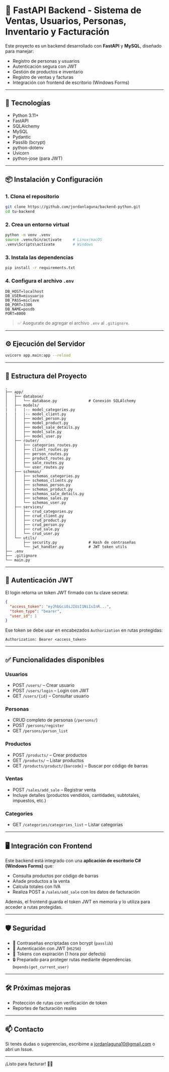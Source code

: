 # 🐍 FastAPI Backend - Sistema de Ventas, Usuarios, Personas, Inventario y Facturación

Este proyecto es un backend desarrollado con **FastAPI** y **MySQL**, diseñado para manejar:

- Registro de personas y usuarios
- Autenticación segura con JWT
- Gestión de productos e inventario
- Registro de ventas y facturas
- Integración con frontend de escritorio (Windows Forms)

---

## 🚀 Tecnologías

- Python 3.11+
- FastAPI
- SQLAlchemy
- MySQL
- Pydantic
- Passlib (bcrypt)
- python-dotenv
- Uvicorn
- python-jose (para JWT)

---

## 📦 Instalación y Configuración

### 1. Clona el repositorio

```bash
git clone https://github.com/jordanlaguna/backend-python.git
cd tu-backend
```

### 2. Crea un entorno virtual

```bash
python -m venv .venv
source .venv/bin/activate     # Linux/macOS
.venv\Scripts\activate        # Windows
```

### 3. Instala las dependencias

```bash
pip install -r requirements.txt
```

### 4. Configura el archivo `.env`

```env
DB_HOST=localhost
DB_USER=miusuario
DB_PASS=miclave
DB_PORT=3306
DB_NAME=posdb
PORT=8000
```

> ✅ Asegurate de agregar el archivo `.env` al `.gitignore`.

---

## ⚙️ Ejecución del Servidor

```bash
uvicorn app.main:app --reload
```

---

## 📂 Estructura del Proyecto

```
.
├── app/
│   ├── database/
│   │   └── database.py              # Conexión SQLAlchemy
│   ├── models/
|   |   |-- model_categories.py
|   |   |-- model_client.py
│   │   ├── model_person.py
│   │   ├── model_product.py
│   │   ├── model_sale_details.py
│   │   ├── model_sale.py
│   │   ├── model_user.py
│   ├── router/
│   │   ├── categories_routes.py
│   │   ├── client_routes.py
│   │   ├── person_routes.py
│   │   ├── product_routes.py
│   │   ├── sale_routes.py
│   │   └── user_routes.py
│   ├── schemas/
│   │   ├── schemas_categories.py
│   │   ├── schemas_clients.py
│   │   ├── schemas_person.py
│   │   ├── schemas_product.py
│   │   ├── schemas_sale_details.py
│   │   ├── schemas_sales.py
│   │   └── schemas_user.py
│   ├── services/
│   │   ├── crud_categories.py
│   │   ├── crud_client.py
│   │   ├── crud_product.py
│   │   ├── crud_person.py
│   │   ├── crud_sale.py
│   │   └── crud_user.py
│   └── utils/
│       ├── security.py              # Hash de contraseñas
│       └── jwt_handler.py           # JWT token utils
├── .env
├── .gitignore
└── main.py
```

---

## 🔑 Autenticación JWT

El login retorna un token JWT firmado con tu clave secreta:

```json
{
  "access_token": "eyJhbGciOiJIUzI1NiIsInR...",
  "token_type": "bearer",
  "user_id": 1
}
```

Ese token se debe usar en encabezados `Authorization` en rutas protegidas:

```
Authorization: Bearer <access_token>
```

---

## ✅ Funcionalidades disponibles

### Usuarios

- POST `/users/` – Crear usuario
- POST `/users/login` – Login con JWT
- GET `/users/{id}` – Consultar usuario

### Personas

- CRUD completo de personas (`/persons/`)
- POST `/persons/register`
- GET `/persons/person_list`

### Productos

- POST `/products/` – Crear productos
- GET `/products/` – Listar productos
- GET `/products/product/{barcode}` – Buscar por código de barras

### Ventas

- POST `/sales/add_sale` – Registrar venta
- Incluye detalles (productos vendidos, cantidades, subtotales, impuestos, etc.)

### Categories

- GET `/categories/categories_list` – Listar categorias

---

## 🖥️ Integración con Frontend

Este backend está integrado con una **aplicación de escritorio C# (Windows Forms)** que:

- Consulta productos por código de barras
- Añade productos a la venta
- Calcula totales con IVA
- Realiza POST a `/sales/add_sale` con los datos de facturación

Además, el frontend guarda el token JWT en memoria y lo utiliza para acceder a rutas protegidas.

---

## 🛡️ Seguridad

- 🔐 Contraseñas encriptadas con bcrypt (`passlib`)
- 🔑 Autenticación con JWT (`HS256`)
- 🧪 Tokens con expiración (1 hora por defecto)
- 🔒 Preparado para proteger rutas mediante dependencias `Depends(get_current_user)`

---

## 🛠️ Próximas mejoras

- Protección de rutas con verificación de token
- Reportes de facturación reales

---

## 📫 Contacto

Si tenés dudas o sugerencias, escribime a [jordanlaguna10@gmail.com](mailto:jordanlaguna10@gmail.com) o abrí un Issue.

---

¡Listo para facturar! 💸🧾
